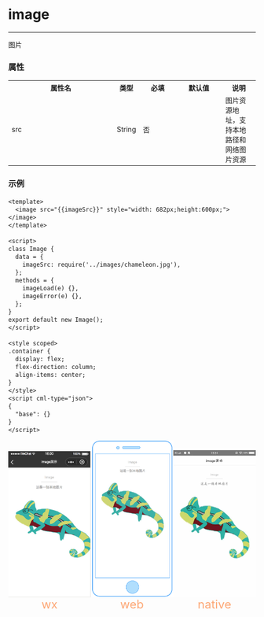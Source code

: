 # image

---

图片

### 属性

<table>
  <tr>
    <th width="200px">属性名</th>
    <th>类型</th>
    <th width="60px">必填</th>
    <th width="80px">默认值</th>
    <th>说明</th>
  </tr>
  <tr>
    <td>src</td>
    <td>String</td>
    <td>否</td>
    <td></td>
    <td>图片资源地址，支持本地路径和网络图片资源</td>
  </tr>
  <!-- <tr>
    <td>cstyle</td>
    <td>String</td>
    <td>否</td>
    <td></td>
    <td>自定义image的样式，如 "height:100cpx;width:100cpx;"</td>
  </tr>
  <tr>
    <td>c-bind:error</td>
    <td>EventHandle</td>
    <td>否</td>
    <td></td>
    <td>当错误发生时触发，event.detail = {errMsg}
    </td>
  </tr>
  <tr>
    <td>c-bind:load</td>
    <td>EventHandle</td>
    <td>否</td>
    <td></td>
    <td>当图片载入完毕时触发，event.detail = {height, width}
    </td>
  </tr> -->
</table>

### 示例

```vue
<template>
  <image src="{{imageSrc}}" style="width: 682px;height:600px;"></image>
</template>

<script>
class Image {
  data = {
    imageSrc: require('../images/chameleon.jpg'),
  };
  methods = {
    imageLoad(e) {},
    imageError(e) {},
  };
}
export default new Image();
</script>

<style scoped>
.container {
  display: flex;
  flex-direction: column;
  align-items: center;
}
</style>
<script cml-type="json">
{
  "base": {}
}
</script>
```

<div style="display: flex;flex-direction: row;justify-content: space-around; align-items: flex-end;">
  <div style="display: flex;flex-direction: column;align-items: center;">
    <img src="../images/image.png" width="200px" height="100%" />
    <text style="color: #fda775;font-size: 24px;">wx</text>
  </div>
  <div style="display: flex;flex-direction: column;align-items: center;">
    <img src="../images/image_web.png" width="200px" height="100%"/>
    <text style="color: #fda775;font-size: 24px;">web</text>
  </div>
  <div style="display: flex;flex-direction: column;align-items: center;">
    <img src="../images/image_weex.jpeg" width="200px" height="100%"/>
    <text style="color: #fda775;font-size: 24px;">native</text>
  </div>
</div>
